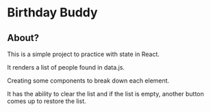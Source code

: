 # Birthday Buddy

## About?

This is a simple project to practice with state in React.

It renders a list of people found in data.js.

Creating some components to break down each element.

It has the ability to clear the list and if the list is empty, another button comes up to restore the list.
